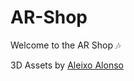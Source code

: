 # AR-Shop
Welcome to the AR Shop 🎶

3D Assets by <a href="https://sketchfab.com/AleixoAlonso" target="_blank">Aleixo Alonso</a>

